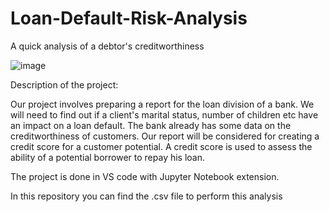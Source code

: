 # Loan-Default-Risk-Analysis
A quick analysis of a debtor's creditworthiness


![image](https://user-images.githubusercontent.com/118930159/208306883-131d0e10-003f-4402-9a05-df046d2de885.png)


Description of the project:

Our project involves preparing a report for the loan division of a bank. We will need to find out if a client's
marital status, number of children etc have an impact on a loan default. 
The bank already has some data on the creditworthiness of customers.
Our report will be considered for creating a credit score for a customer potential. 
A credit score is used to assess the ability of a potential borrower to repay his loan.



The project is done in VS code with Jupyter Notebook extension.

In this repository you can find the .csv file to perform this analysis
